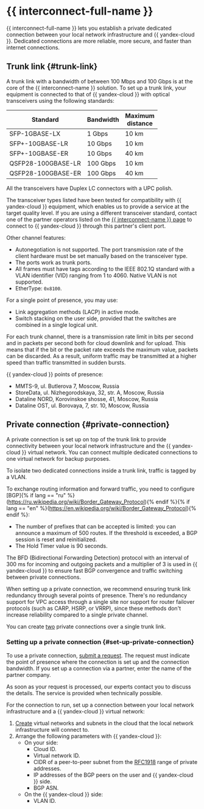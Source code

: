 # {{ interconnect-full-name }}

{{ interconnect-full-name }} lets you establish a private dedicated connection between your local network infrastructure and {{ yandex-cloud }}. Dedicated connections are more reliable, more secure, and faster than internet connections.

## Trunk link {#trunk-link}

A trunk link with a bandwidth of between 100 Mbps and 100 Gbps is at the core of the {{ interconnect-name }} solution. To set up a trunk link, your equipment is connected to that of {{ yandex-cloud }} with optical transceivers using the following standards:

| Standard | Bandwidth<br/> | Maximum<br/>distance |
| ----- | ----- | ----- |
| SFP-1GBASE-LX | 1 Gbps | 10 km |
| SFP+-10GBASE-LR | 10 Gbps | 10 km |
| SFP+-10GBASE-ER | 10 Gbps | 40 km |
| QSFP28-100GBASE-LR | 100 Gbps | 10 km |
| QSFP28-100GBASE-ER | 100 Gbps | 40 km |

All the transceivers have Duplex LC connectors with a UPC polish.

The transceiver types listed have been tested for compatibility with {{ yandex-cloud }} equipment, which enables us to provide a service at the target quality level. If you are using a different transceiver standard, contact one of the partner operators listed on the [{{ interconnect-name }} page](https://cloud.yandex.com/services/interconnect) to connect to {{ yandex-cloud }} through this partner's client port.

Other channel features:

* Autonegotiation is not supported. The port transmission rate of the client hardware must be set manually based on the transceiver type.
* The ports work as trunk ports.
* All frames must have tags according to the IEEE 802.1Q standard with a VLAN identifier (VID) ranging from 1 to 4060. Native VLAN is not supported.
* EtherType: `0x8100`.

For a single point of presence, you may use:

* Link aggregation methods (LACP) in active mode.
* Switch stacking on the user side, provided that the switches are combined in a single logical unit.

For each trunk channel, there is a transmission rate limit in bits per second and in packets per second both for cloud downlink and for upload. This means that if the bit or the packet rate exceeds the maximum value, packets can be discarded. As a result, uniform traffic may be transmitted at a higher speed than traffic transmitted in sudden bursts.

{{ yandex-cloud }} points of presence:

* MMTS-9, ul. Butlerova 7, Moscow, Russia
* StoreData, ul. Nizhegorodskaya, 32, str. A, Moscow, Russia
* Dataline NORD, Korovinskoe shosse, 41, Moscow, Russia
* Dataline OST, ul. Borovaya, 7, str. 10, Moscow, Russia

## Private connection {#private-connection}

A private connection is set up on top of the trunk link to provide connectivity between your local network infrastructure and the {{ yandex-cloud }} virtual network. You can connect multiple dedicated connections to one virtual network for backup purposes.

To isolate two dedicated connections inside a trunk link, traffic is tagged by a VLAN.

To exchange routing information and forward traffic, you need to configure [BGP]{% if lang == "ru" %}(https://ru.wikipedia.org/wiki/Border_Gateway_Protocol){% endif %}{% if lang == "en" %}(https://en.wikipedia.org/wiki/Border_Gateway_Protocol){% endif %}:

* The number of prefixes that can be accepted is limited: you can announce a maximum of 500 routes. If the threshold is exceeded, a BGP session is reset and reinitialized.
* The Hold Timer value is 90 seconds.

The BFD (Bidirectional Forwarding Detection) protocol with an interval of 300 ms for incoming and outgoing packets and a multiplier of 3 is used in {{ yandex-cloud }} to ensure fast BGP convergence and traffic switching between private connections.

When setting up a private connection, we recommend ensuring trunk link redundancy through several points of presence. There's no redundancy support for VPC access through a single site nor support for router failover protocols (such as CARP, HSRP, or VRRP), since these methods don't increase reliability compared to a single private channel.

You can create [two](../concepts/limits#yandex-cloud-interconnect) private connections over a single trunk link.

### Setting up a private connection {#set-up-private-connection}

To use a private connection, [submit a request](https://cloud.yandex.com/services/interconnect#interconnect-form). The request must indicate the point of presence where the connection is set up and the connection bandwidth. If you set up a connection via a partner, enter the name of the partner company.

As soon as your request is processed, our experts contact you to discuss the details. The service is provided when technically possible.

For the connection to run, set up a connection between your local network infrastructure and a {{ yandex-cloud }} virtual network:

1. [Create](../../vpc/quickstart.md) virtual networks and subnets in the cloud that the local network infrastructure will connect to.
1. Arrange the following parameters with {{ yandex-cloud }}:
   * On your side:
     * Cloud ID.
     * Virtual network ID.
     * CIDR of a peer-to-peer subnet from the [RFC1918](https://tools.ietf.org/html/rfc1918) range of private addresses.
     * IP addresses of the BGP peers on the user and {{ yandex-cloud }} side.
     * BGP ASN.
   * On the {{ yandex-cloud }} side:
     * VLAN ID.


